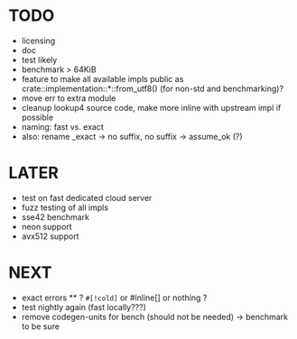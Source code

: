 # TODO
* licensing
* doc
* test likely
* benchmark > 64KiB
* feature to make all available impls public as crate::implementation::*::from_utf8() (for non-std and benchmarking)?
* move err to extra module
* cleanup lookup4 source code, make more inline with upstream impl if possible
* naming: fast vs. exact
* also: rename _exact -> no suffix, no suffix -> assume_ok (?)

# LATER
* test on fast dedicated cloud server
* fuzz testing of all impls
* sse42 benchmark
* neon support
* avx512 support

# NEXT
* exact errors
** ? `#[!cold]` or #inline[] or  nothing ?
* test nightly again (fast locally???)
* remove codegen-units for bench (should not be needed) -> benchmark to be sure

